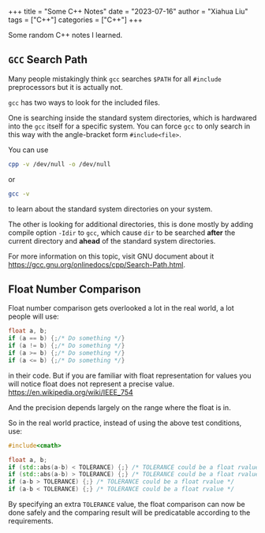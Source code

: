 +++
title = "Some C++ Notes"
date = "2023-07-16"
author = "Xiahua Liu"
tags = ["C++"]
categories = ["C++"]
+++

Some random C++ notes I learned.

## `GCC` Search Path

Many people mistakingly think `gcc` searches `$PATH` for all `#include` preprocessors but it is actually not.

`gcc` has two ways to look for the included files. 

One is searching inside the standard system directories, which is hardwared into the `gcc` itself for a specific system. You can force `gcc` to only search in this way with the angle-bracket form `#include<file>`.

You can use

```bash
cpp -v /dev/null -o /dev/null
```

or 

```bash
gcc -v
```

to learn about the standard system directories on your system.

The other is looking for additional directories, this is done mostly by adding compile option `-Idir` to `gcc`, which cause `dir` to be searched **after** the current directory and **ahead** of the standard system directories.

For more information on this topic, visit GNU document about it https://gcc.gnu.org/onlinedocs/cpp/Search-Path.html.

## Float Number Comparison

Float number comparison gets overlooked a lot in the real world, a lot people will use:

```cpp
float a, b;
if (a == b) {;/* Do something */}
if (a != b) {;/* Do something */}
if (a >= b) {;/* Do something */}
if (a <= b) {;/* Do something */}
```

in their code. But if you are familiar with float representation for values you will notice float does not represent a precise value. https://en.wikipedia.org/wiki/IEEE_754 

And the precision depends largely on the range where the float is in.

So in the real world practice, instead of using the above test conditions, use:

```cpp
#include<cmath>

float a, b;
if (std::abs(a-b) < TOLERANCE) {;} /* TOLERANCE could be a float rvalue */
if (std::abs(a-b) > TOLERANCE) {;} /* TOLERANCE could be a float rvalue */
if (a-b > TOLERANCE) {;} /* TOLERANCE could be a float rvalue */
if (a-b < TOLERANCE) {;} /* TOLERANCE could be a float rvalue */
```

By specifying an extra `TOLERANCE` value, the float comparison can now be done safely and the comparing result will be predicatable according to the requirements.
